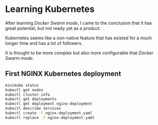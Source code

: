 # Learning Kubernetes

After learning *Docker Swarm mode*, I came to the conclusion that it has great potential, but not ready yet as a product.

Kubernetes seems like a non-native feature that has existed for a much longer time and has a lot of followers.

It is thought to be more complex but also more configurable that *Docker Swarm mode*.

## First NGINX Kubernetes deployment

```sh
minikube status
kubectl get nodes
kubectl cluster-info
kubectl get deployments
kubectl get deployment nginx-deployment
kubectl describe services
kubectl create -f nginx-deployment.yaml
kubectl replace -f nginx-deployment.yaml
```
